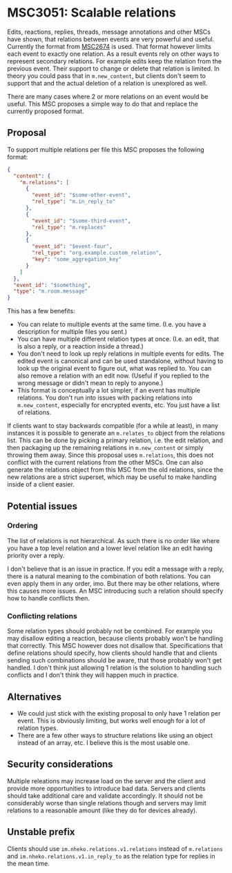 # MSC3051: Scalable relations

Edits, reactions, replies, threads, message annotations and other MSCs have
shown, that relations between events are very powerful and useful. Currently the
format from [MSC2674](https://github.com/matrix-org/matrix-doc/pull/2674) is
used. That format however limits each event to exactly one relation. As a result
events rely on other ways to represent secondary relations. For example edits
keep the relation from the previous event. Their support to change or delete
that relation is limited. In theory you could pass that in `m.new_content`, but
clients don't seem to support that and the actual deletion of a relation is
unexplored as well.

There are many cases where 2 or more relations on an event would be useful. This
MSC proposes a simple way to do that and replace the currently proposed format.

## Proposal

To support multiple relations per file this MSC proposes the following format:

```json
{
  "content": {
    "m.relations": [
      {
        "event_id": "$some-other-event",
        "rel_type": "m.in_reply_to"
      },
      {
        "event_id": "$some-third-event",
        "rel_type": "m.replaces"
      },
      {
        "event_id": "$event-four",
        "rel_type": "org.example.custom_relation",
        "key": "some_aggregation_key"
      }
    ]
  },
  "event_id": "$something",
  "type": "m.room.message"
}
```

This has a few benefits:

- You can relate to multiple events at the same time. (I.e. you have a
    description for multiple files you sent.)
- You can have multiple different relation types at once. (I.e. an edit, that
    is also a reply, or a reaction inside a thread.)
- You don't need to look up reply relations in multiple events for edits. The
  edited event is canonical and can be used standalone, without having to look
  up the original event to figure out, what was replied to. You can also remove
  a relation with an edit now. (Useful if you replied to the wrong message or
  didn't mean to reply to anyone.)
- This format is conceptually a lot simpler, if an event has multiple relations.
    You don't run into issues with packing relations into `m.new_content`,
    especially for encrypted events, etc. You just have a list of relations.

If clients want to stay backwards compatible (for a while at least), in many
instances it is possible to generate an `m.relates_to` object from the relations
list. This can be done by picking a primary relation, i.e. the edit relation,
and then packaging up the remaining relations in `m.new_content` or simply
throwing them away. Since this proposal uses `m.relations`, this does not
conflict with the current relations from the other MSCs. One can also generate
the relations object from this MSC from the old relations, since the new
relations are a strict superset, which may be useful to make handling inside of
a client easier.

## Potential issues

### Ordering

The list of relations is not hierarchical. As such there is no order like where
you have a top level relation and a lower level relation like an edit having
priority over a reply.

I don't believe that is an issue in practice. If you edit a message with a
reply, there is a natural meaning to the combination of both relations. You can
even apply them in any order, imo. But there may be other relations, where this
causes more issues. An MSC introducing such a relation should specify how to
handle conflicts then.

### Conflicting relations

Some relation types should probably not be combined. For example you may
disallow editing a reaction, because clients probably won't be handling that
correctly. This MSC however does not disallow that. Specifications that define relations should specify,
how clients should handle that and clients sending such combinations should be
aware, that those probably won't get handled. I don't think just allowing 1
relation is the solution to handling such conflicts and I don't think they will
happen much in practice.

## Alternatives

- We could just stick with the existing proposal to only have 1 relation per
    event. This is obviously limiting, but works well enough for a lot of
    relation types.
- There are a few other ways to structure relations like using an object instead
    of an array, etc. I believe this is the most usable one.

## Security considerations

Multiple releations may increase load on the server and the client and provide
more opportunities to introduce bad data. Servers and clients should take
additional care and validate accordingly. It should not be considerably worse
than single relations though and servers may limit relations to a reasonable
amount (like they do for devices already).

## Unstable prefix

Clients should use `im.nheko.relations.v1.relations` instead of `m.relations`
and `im.nheko.relations.v1.in_reply_to` as the relation type for replies in the
mean time.
